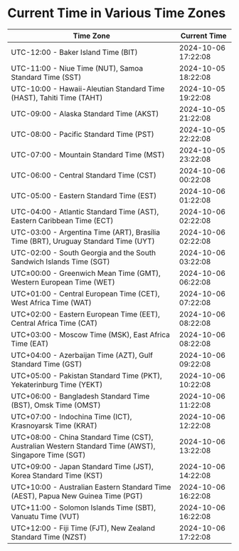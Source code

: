 # Current Time in Various Time Zones

| Time Zone | Current Time |
|-----------|--------------|
| UTC-12:00 - Baker Island Time (BIT) | 2024-10-06 17:22:08 |
| UTC-11:00 - Niue Time (NUT), Samoa Standard Time (SST) | 2024-10-05 18:22:08 |
| UTC-10:00 - Hawaii-Aleutian Standard Time (HAST), Tahiti Time (TAHT) | 2024-10-05 19:22:08 |
| UTC-09:00 - Alaska Standard Time (AKST) | 2024-10-05 21:22:08 |
| UTC-08:00 - Pacific Standard Time (PST) | 2024-10-05 22:22:08 |
| UTC-07:00 - Mountain Standard Time (MST) | 2024-10-05 23:22:08 |
| UTC-06:00 - Central Standard Time (CST) | 2024-10-06 00:22:08 |
| UTC-05:00 - Eastern Standard Time (EST) | 2024-10-06 01:22:08 |
| UTC-04:00 - Atlantic Standard Time (AST), Eastern Caribbean Time (ECT) | 2024-10-06 02:22:08 |
| UTC-03:00 - Argentina Time (ART), Brasília Time (BRT), Uruguay Standard Time (UYT) | 2024-10-06 02:22:08 |
| UTC-02:00 - South Georgia and the South Sandwich Islands Time (SGT) | 2024-10-06 03:22:08 |
| UTC±00:00 - Greenwich Mean Time (GMT), Western European Time (WET) | 2024-10-06 06:22:08 |
| UTC+01:00 - Central European Time (CET), West Africa Time (WAT) | 2024-10-06 07:22:08 |
| UTC+02:00 - Eastern European Time (EET), Central Africa Time (CAT) | 2024-10-06 08:22:08 |
| UTC+03:00 - Moscow Time (MSK), East Africa Time (EAT) | 2024-10-06 08:22:08 |
| UTC+04:00 - Azerbaijan Time (AZT), Gulf Standard Time (GST) | 2024-10-06 09:22:08 |
| UTC+05:00 - Pakistan Standard Time (PKT), Yekaterinburg Time (YEKT) | 2024-10-06 10:22:08 |
| UTC+06:00 - Bangladesh Standard Time (BST), Omsk Time (OMST) | 2024-10-06 11:22:08 |
| UTC+07:00 - Indochina Time (ICT), Krasnoyarsk Time (KRAT) | 2024-10-06 12:22:08 |
| UTC+08:00 - China Standard Time (CST), Australian Western Standard Time (AWST), Singapore Time (SGT) | 2024-10-06 13:22:08 |
| UTC+09:00 - Japan Standard Time (JST), Korea Standard Time (KST) | 2024-10-06 14:22:08 |
| UTC+10:00 - Australian Eastern Standard Time (AEST), Papua New Guinea Time (PGT) | 2024-10-06 16:22:08 |
| UTC+11:00 - Solomon Islands Time (SBT), Vanuatu Time (VUT) | 2024-10-06 16:22:08 |
| UTC+12:00 - Fiji Time (FJT), New Zealand Standard Time (NZST) | 2024-10-06 17:22:08 |
